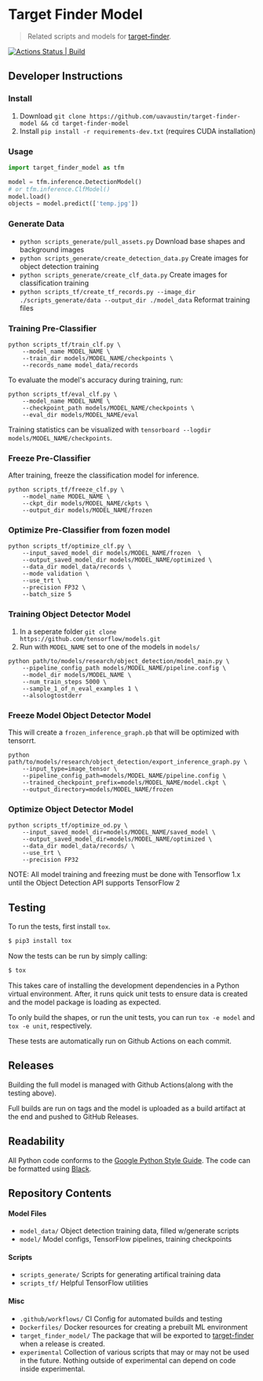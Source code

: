 # Target Finder Model

> Related scripts and models for [target-finder](https://github.com/uavaustin/target-finder).

[![Actions Status | Build](https://github.com/uavaustin/target-finder-model/workflows/build/badge.svg)](https://github.com/uavaustin/target-finder-model/actions)

## Developer Instructions

### Install
1. Download `git clone https://github.com/uavaustin/target-finder-model && cd target-finder-model`
2. Install `pip install -r requirements-dev.txt` (requires CUDA installation)

### Usage

```python
import target_finder_model as tfm

model = tfm.inference.DetectionModel()
# or tfm.inference.ClfModel()
model.load()
objects = model.predict(['temp.jpg'])
```
### Generate Data
* `python scripts_generate/pull_assets.py` Download base shapes and background images
* `python scripts_generate/create_detection_data.py` Create images for object detection training 
* `python scripts_generate/create_clf_data.py` Create images for classification training 
* `python scripts_tf/create_tf_records.py --image_dir ./scripts_generate/data --output_dir ./model_data` Reformat training files

### Training Pre-Classifier
```
python scripts_tf/train_clf.py \
    --model_name MODEL_NAME \
    --train_dir models/MODEL_NAME/checkpoints \
    --records_name model_data/records
```
To evaluate the model's accuracy during training, run:
```
python scripts_tf/eval_clf.py \ 
    --model_name MODEL_NAME \
    --checkpoint_path models/MODEL_NAME/checkpoints \
    --eval_dir models/MODEL_NAME/eval
```
Training statistics can be visualized with `tensorboard --logdir models/MODEL_NAME/checkpoints`.

### Freeze Pre-Classifier 
After training, freeze the classification model for inference.
```
python scripts_tf/freeze_clf.py \
    --model_name MODEL_NAME \
    --ckpt_dir models/MODEL_NAME/ckpts \
    --output_dir models/MODEL_NAME/frozen 
```

### Optimize Pre-Classifier from fozen model
```
python scripts_tf/optimize_clf.py \
    --input_saved_model_dir models/MODEL_NAME/frozen  \
    --output_saved_model_dir models/MODEL_NAME/optimized \
    --data_dir model_data/records \
    --mode validation \
    --use_trt \
    --precision FP32 \
    --batch_size 5
```

### Training Object Detector Model

1. In a seperate folder `git clone https://github.com/tensorflow/models.git`
2. Run with `MODEL_NAME` set to one of the models in `models/`
```
python path/to/models/research/object_detection/model_main.py \
    --pipeline_config_path models/MODEL_NAME/pipeline.config \
    --model_dir models/MODEL_NAME \
    --num_train_steps 5000 \
    --sample_1_of_n_eval_examples 1 \
    --alsologtostderr
```
### Freeze Model Object Detector Model
This will create a `frozen_inference_graph.pb` that will be optimized with tensorrt.
```
python path/to/models/research/object_detection/export_inference_graph.py \
    --input_type=image_tensor \
    --pipeline_config_path=models/MODEL_NAME/pipeline.config \
    --trained_checkpoint_prefix=models/MODEL_NAME/model.ckpt \
    --output_directory=models/MODEL_NAME/frozen
```
### Optimize Object Detector Model
```
python scripts_tf/optimize_od.py \
    --input_saved_model_dir=models/MODEL_NAME/saved_model \
    --output_saved_model_dir=models/MODEL_NAME/optimized \
    --data_dir model_data/records/ \
    --use_trt \
    --precision FP32
```
NOTE: All model training and freezing must be done with Tensorflow 1.x until the Object Detection API supports TensorFlow 2

## Testing

To run the tests, first install `tox`.

```sh
$ pip3 install tox
```

Now the tests can be run by simply calling:

```sh
$ tox
```

This takes care of installing the development dependencies in a Python virtual
environment. After, it runs quick unit tests to ensure data is created and the model
package is loading as expected.

To only build the shapes, or run the unit tests, you
can run `tox -e model` and `tox -e unit`, respectively.

These tests are automatically run on Github Actions on each commit.

## Releases

Building the full model is managed with Github Actions(along with the testing
above).

Full builds are run on tags and the model is uploaded as a build artifact at
the end and pushed to GitHub Releases.
## Readability 
All Python code conforms to the [Google Python Style Guide](http://google.github.io/styleguide/pyguide.html). The code can be formatted using [Black](https://black.readthedocs.io/en/stable/).

## Repository Contents

#### Model Files
* `model_data/` Object detection training data, filled w/generate scripts
* `model/` Model configs, TensorFlow pipelines, training checkpoints

#### Scripts
* `scripts_generate/` Scripts for generating artifical training data
* `scripts_tf/` Helpful TensorFlow utilities

#### Misc
* `.github/workflows/` CI Config for automated builds and testing
* `Dockerfiles/` Docker resources for creating a prebuilt ML environment
* `target_finder_model/` The package that will be exported to [target-finder](https://github.com/uavaustin/target-finder) when a release is created.
* `experimental` Collection of various scripts that may or may not be used in the future. Nothing outside of experimental can depend on code inside experimental.